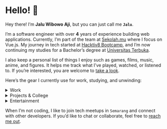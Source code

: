 # Hello! 👋

Hey there! I’m **Jalu Wibowo Aji**, but you can just call me **`Jalu`**.

I’m a software engineer with over **4** years of experience building web applications. Currently, I’m part of the team at [Sekolah.mu](https://sekolah.mu) where I focus on Vue.js. My journey in tech started at [Hacktiv8 Bootcamp](https://www.hacktiv8.com/), and I’m now continuing my studies for a Bachelor’s degree at [Universitas Terbuka](https://www.ut.ac.id/en/).

I also keep a personal list of things I enjoy such as games, films, music, anime, and figures. It helps me track what I’ve played, watched, or listened to. If you’re interested, you are welcome to [take a look](/about/collections).

Here’s the gear I currently use for work, studying, and unwinding:

<details>
  <summary>Work</summary>
  <div class="mb-2"></div>

- MacBook Pro M1 13"
</details>

<details>
  <summary>Projects & College</summary>
  <div class="mb-2"></div>

- Acer K243Y Monitor LCD
- Keychron K2 Keyboard (Brown Switch)
- Logitech M350 Pebble Mouse
- Custom PC Build (Intel Core i5 12400, 16GB DDR5 RAM, 500GB SSD + 1TB HDD)
</details>

<details>
  <summary>Entertainment</summary>
  <div class="mb-2"></div>

- Nintendo Switch (v2)
- Amazon Kindle Paperwhite (10th gen)
</details>

When I’m not coding, I like to join tech meetups in `Semarang` and connect with other developers. If you’d like to chat or collaborate, feel free to [reach me out](/#contactme).

